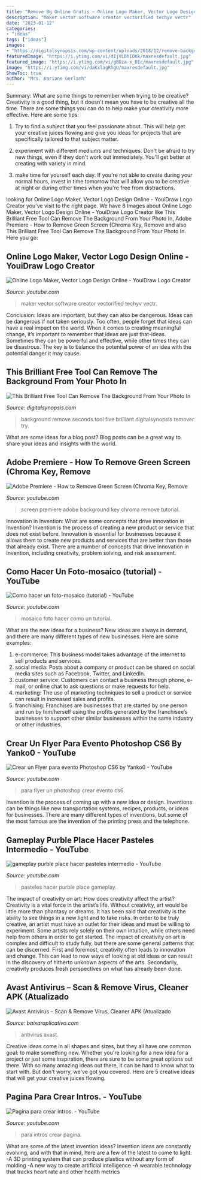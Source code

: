 ```yaml
---
title: "Remove Bg Online Gratis ~ Online Logo Maker, Vector Logo Design Online"
description: "Maker vector software creator vectorified techyv vectr"
date: "2023-01-12"
categories:
- "ideas"
tags: ["ideas"]
images:
- "https://digitalsynopsis.com/wp-content/uploads/2018/12/remove-background-from-photo-free-before-after.jpg"
featuredImage: "https://i.ytimg.com/vi/dIjVLDhIDKk/maxresdefault.jpg"
featured_image: "https://i.ytimg.com/vi/gBDza-x_DIc/maxresdefault.jpg"
image: "https://i.ytimg.com/vi/daKxlagRhgU/maxresdefault.jpg"
ShowToc: true
author: "Mrs. Kariane Gerlach"
---
```



Summary: What are some things to remember when trying to be creative?
Creativity is a good thing, but it doesn't mean you have to be creative all the time. There are some things you can do to help make your creativity more effective. Here are some tips:
1. Try to find a subject that you feel passionate about. This will help get your creative juices flowing and give you ideas for projects that are specifically tailored to that subject matter.

2. experiment with different mediums and techniques. Don't be afraid to try new things, even if they don't work out immediately. You'll get better at creating with variety in mind.

3. make time for yourself each day. If you're not able to create during your normal hours, invest in time tomorrow that will allow you to be creative at night or during other times when you're free from distractions.

	

		
looking for Online Logo Maker, Vector Logo Design Online - YouiDraw Logo Creator you've visit to the right page. We have 8 Images about Online Logo Maker, Vector Logo Design Online - YouiDraw Logo Creator like This Brilliant Free Tool Can Remove The Background From Your Photo In, Adobe Premiere - How to Remove Green Screen (Chroma Key, Remove and also This Brilliant Free Tool Can Remove The Background From Your Photo In. Here you go:
		
    
## Online Logo Maker, Vector Logo Design Online - YouiDraw Logo Creator

<img loading=lazy src="https://i.ytimg.com/vi/dIjVLDhIDKk/maxresdefault.jpg" onerror="this.onerror=null;this.src='https://tse2.mm.bing.net/th?id=OIP.0eSZE9VkQCK7rgF0TL2CigHaEK&amp;pid=15.1';" alt="Online Logo Maker, Vector Logo Design Online - YouiDraw Logo Creator">

_Source: youtube.com_

>maker vector software creator vectorified techyv vectr. 

	

Conclusion: Ideas are important, but they can also be dangerous.
Ideas can be dangerous if not taken seriously. Too often, people forget that ideas can have a real impact on the world. When it comes to creating meaningful change, it’s important to remember that ideas are just that-ideas. Sometimes they can be powerful and effective, while other times they can be disastrous. The key is to balance the potential power of an idea with the potential danger it may cause.

    
## This Brilliant Free Tool Can Remove The Background From Your Photo In

<img loading=lazy src="https://digitalsynopsis.com/wp-content/uploads/2018/12/remove-background-from-photo-free-before-after.jpg" onerror="this.onerror=null;this.src='https://tse2.mm.bing.net/th?id=OIP.qX3Vv7r80KLEbChLzDvmzQHaM-&amp;pid=15.1';" alt="This Brilliant Free Tool Can Remove The Background From Your Photo In">

_Source: digitalsynopsis.com_

>background remove seconds tool five brilliant digitalsynopsis remover try. 

	

What are some ideas for a blog post?
Blog posts can be a great way to share your ideas and insights with the world.

    
## Adobe Premiere - How To Remove Green Screen (Chroma Key, Remove

<img loading=lazy src="https://i.ytimg.com/vi/gBDza-x_DIc/maxresdefault.jpg" onerror="this.onerror=null;this.src='https://tse1.mm.bing.net/th?id=OIP.FVWrDR4swFfuiKPXo5CNcAHaEK&amp;pid=15.1';" alt="Adobe Premiere - How to Remove Green Screen (Chroma Key, Remove">

_Source: youtube.com_

>screen premiere adobe background key chroma remove tutorial. 

	

Innovation in Invention: What are some concepts that drive innovation in Invention?
Invention is the process of creating a new product or service that does not exist before. Innovation is essential for businesses because it allows them to create new products and services that are better than those that already exist. There are a number of concepts that drive innovation in Invention, including creativity, problem solving, and risk assessment.

    
## Como Hacer Un Foto-mosaico (tutorial) - YouTube

<img loading=lazy src="https://i.ytimg.com/vi/VIA-ACR8EqQ/maxresdefault.jpg" onerror="this.onerror=null;this.src='https://tse4.mm.bing.net/th?id=OIP.I74y999kW2XdnCngAzpAtwHaEK&amp;pid=15.1';" alt="Como hacer un foto-mosaico (tutorial) - YouTube">

_Source: youtube.com_

>mosaico foto hacer como un tutorial. 

	

What are the new ideas for a business?
New ideas are always in demand, and there are many different types of new businesses. Here are some examples: 
1. e-commerce: This business model takes advantage of the internet to sell products and services. 
2. social media: Posts about a company or product can be shared on social media sites such as Facebook, Twitter, and LinkedIn. 
3. customer service: Customers can contact a business through phone, e-mail, or online chat to ask questions or make requests for help. 
4. marketing: The use of marketing techniques to sell a product or service can result in increased sales and profits. 
5. franchising: Franchises are businesses that are started by one person and run by him/herself using the profits generated by the franchisee’s businesses to support other similar businesses within the same industry or other industries.

    
## Crear Un Flyer Para Evento Photoshop CS6 By Yanko0 - YouTube

<img loading=lazy src="https://i.ytimg.com/vi/L1IJMqJ48aQ/maxresdefault.jpg" onerror="this.onerror=null;this.src='https://tse4.mm.bing.net/th?id=OIP.dOXzA6ayPSNQeCTb2j1cmwHaEK&amp;pid=15.1';" alt="Crear un Flyer para evento Photoshop CS6 by Yanko0 - YouTube">

_Source: youtube.com_

>para flyer un photoshop crear evento cs6. 

	

Invention is the process of coming up with a new idea or design. Inventions can be things like new transportation systems, recipes, products, or ideas for businesses. There are many different types of inventions, but some of the most famous are the invention of the printing press and the telephone.

    
## Gameplay Purble Place Hacer Pasteles Intermedio - YouTube

<img loading=lazy src="https://i.ytimg.com/vi/daKxlagRhgU/maxresdefault.jpg" onerror="this.onerror=null;this.src='https://tse2.mm.bing.net/th?id=OIP.eqKcM2V-UFMLxgXm_HUMzQHaEK&amp;pid=15.1';" alt="gameplay purble place hacer pasteles intermedio - YouTube">

_Source: youtube.com_

>pasteles hacer purble place gameplay. 

	

The impact of creativity on art: How does creativity affect the artist?
Creativity is a vital force in the artist’s life. Without creativity, art would be little more than phantasy or dreams. It has been said that creativity is the ability to see things in a new light and to take risks. In order to be truly creative, an artist must have an outlet for their ideas and must be willing to experiment. Some artists rely solely on their own intuition, while others need help from others in order to get started. The impact of creativity on art is complex and difficult to study fully, but there are some general patterns that can be discerned. First and foremost, creativity often leads to innovation and change. This can lead to new ways of looking at old ideas or can result in the discovery of hitherto unknown aspects of the arts. Secondarily, creativity produces fresh perspectives on what has already been done.

    
## Avast Antivirus – Scan &amp; Remove Virus, Cleaner APK (Atualizado

<img loading=lazy src="https://baixaraplicativo.com/wp-content/uploads/2020/09/Avast-Antivirus-–-Scan-038-Remove-Virus-Cleaner.png" onerror="this.onerror=null;this.src='https://tse2.mm.bing.net/th?id=OIP.IJ8vFex2kyoNJuz3yXChVgAAAA&amp;pid=15.1';" alt="Avast Antivirus – Scan &amp; Remove Virus, Cleaner APK (Atualizado">

_Source: baixaraplicativo.com_

>antivirus avast. 

	

Creative ideas come in all shapes and sizes, but they all have one common goal: to make something new. Whether you're looking for a new idea for a project or just some inspiration, there are sure to be some great options out there. With so many amazing ideas out there, it can be hard to know what to start with. But don't worry, we've got you covered. Here are 5 creative ideas that will get your creative juices flowing.

    
## Pagina Para Crear Intros. - YouTube

<img loading=lazy src="https://i.ytimg.com/vi/osxUq6RCA28/maxresdefault.jpg" onerror="this.onerror=null;this.src='https://tse4.mm.bing.net/th?id=OIP.HZWUvoCIXHrVK6OkoSOi7AHaEK&amp;pid=15.1';" alt="Pagina para crear intros. - YouTube">

_Source: youtube.com_

>para intros crear pagina. 

	

What are some of the latest invention ideas?
Invention ideas are constantly evolving, and with that in mind, here are a few of the latest to come to light: 
-A 3D printing system that can produce plastics without any form of molding 
-A new way to create artificial intelligence 
-A wearable technology that tracks heart rate and other health metrics

